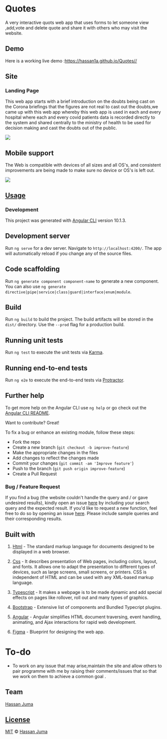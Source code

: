 # Quotes

A very interactive quots web app that uses forms to let someone view ,add,vote and delete quote and share it with others who may visit the website.

## Demo

Here is a working live demo :https://hassan1a.github.io/Quotes//

## Site

### Landing Page

This web app starts with a brief introduction on the doubts being cast on the Corona briefings that the figures are not real to cast out the doubts,we came up with this web app whereby this web app is used in each and every hospital where each and every covid patients data is recorded directly to the system and shared centrally to the ministry of health to be used for decision making and cast the doubts out of the public.

![](https://github.com/HASSAN1A/Quotes)

## Mobile support

The Web is compatible with devices of all sizes and all OS's, and consistent improvements are being made to make sure no device or OS's is left out.

![](https://github.com/HASSAN1A/Quotes)

## [Usage](https://hassan1a.github.io/Quotes/)

### Development

This project was generated with [Angular CLI](https://github.com/angular/angular-cli) version 10.1.3.

## Development server

Run `ng serve` for a dev server. Navigate to `http://localhost:4200/`. The app will automatically reload if you change any of the source files.

## Code scaffolding

Run `ng generate component component-name` to generate a new component. You can also use `ng generate directive|pipe|service|class|guard|interface|enum|module`.

## Build

Run `ng build` to build the project. The build artifacts will be stored in the `dist/` directory. Use the `--prod` flag for a production build.

## Running unit tests

Run `ng test` to execute the unit tests via [Karma](https://karma-runner.github.io).

## Running end-to-end tests

Run `ng e2e` to execute the end-to-end tests via [Protractor](http://www.protractortest.org/).

## Further help

To get more help on the Angular CLI use `ng help` or go check out the [Angular CLI README](https://github.com/angular/angular-cli/blob/master/README.md).

Want to contribute? Great!

To fix a bug or enhance an existing module, follow these steps:

- Fork the repo
- Create a new branch (`git checkout -b improve-feature`)
- Make the appropriate changes in the files
- Add changes to reflect the changes made
- Commit your changes (`git commit -am 'Improve feature'`)
- Push to the branch (`git push origin improve-feature`)
- Create a Pull Request

### Bug / Feature Request

If you find a bug (the website couldn't handle the query and / or gave undesired results), kindly open an issue [here](https://github.com/HASSAN1A/Quotes/issues/new) by including your search query and the expected result.
If you'd like to request a new function, feel free to do so by opening an issue [here](https://github.com/HASSAN1A/Quotes). Please include sample queries and their corresponding results.

## Built with

1. [Html](https://www.w3schools.com/html/default.asp) - The standard markup language for documents designed to be displayed in a web browser.

2. [Css](https://www.w3schools.com/css/css_colors.asp) - It describes presentation of Web pages, including colors, layout, and fonts. It allows one to adapt the presentation to different types of devices, such as large screens, small screens, or printers. CSS is independent of HTML and can be used with any XML-based markup language.

3. [Typescript](https://www.typescriptlang.org/) - It makes a webpage is to be made dynamic and add special effects on pages like rollover, roll out and many types of graphics.

4. [Bootstrap](https://getbootstrap.com/docs/4.5/components/jumbotron/) - Extensive list of components and Bundled Typecript plugins.

5. [Angular](https://angular.io/) - Angular simplifies HTML document traversing, event handling, animating, and Ajax interactions for rapid web development.
6. [Figma](https://www.figma.com/file/Z9e20gLR7K6R8w7zPhM9Wc/Quotes?node-id=0%3A1) - Blueprint for designing the web app.

# To-do

- To work on any issue that may arise,maintain the site and allow others to pair programme with me by raising their comments/issues that so that we work on them to achieve a common goal .

## Team

[Hassan Juma ](https://github.com/HASSAN1A)

## [License](https://github.com/HASSAN1A/Quotes/blob/master/LICENSE.md)

[MIT](https://github.com/HASSAN1A/Quotes/blob/master/LICENSE.md) © [Hassan Juma](https://github.com/HASSAN1A)
